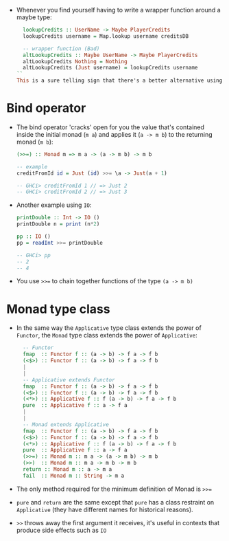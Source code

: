 - Whenever you find yourself having to write a wrapper function around a maybe type:
  ```haskell
    lookupCredits :: UserName -> Maybe PlayerCredits
    lookupCredits username = Map.lookup username creditsDB

    -- wrapper function (Bad)
    altLookupCredits :: Maybe UserName -> Maybe PlayerCredits
    altLookupCredits Nothing = Nothing
    altLookupCredits (Just username) = lookupCredits username
  ``
  This is a sure telling sign that there's a better alternative using `Functors`, `Applicatives` or `Bind`.

# Bind operator
- The bind operator 'cracks' open for you the value that's contained inside the initial monad (`m a`) and applies it (`a -> m b`) to the returning monad (`m b`):
  ```haskell
  (>>=) :: Monad m => m a -> (a -> m b) -> m b

  -- example
  creditFromId id = Just (id) >>= \a -> Just(a + 1)

  -- GHCi> creditFromId 1 // => Just 2
  -- GHCi> creditFromId 2 // => Just 3
  ```

- Another example using `IO`:
  ```haskell
  printDouble :: Int -> IO ()
  printDouble n = print (n*2)

  pp :: IO ()
  pp = readInt >>= printDouble

  -- GHCi> pp
  -- 2
  -- 4
  ```

- You use `>>=` to chain together functions of the type `(a -> m b)`

# Monad type class
- In the same way the `Applicative` type class extends the power of `Functor`, the `Monad` type class extends the power of `Applicative`:
  ```haskell
    -- Functor
    fmap  :: Functor f :: (a -> b) -> f a -> f b
    (<$>) :: Functor f :: (a -> b) -> f a -> f b
    |
    |
    -- Applicative extends Functor
    fmap  :: Functor f :: (a -> b) -> f a -> f b
    (<$>) :: Functor f :: (a -> b) -> f a -> f b
    (<*>) :: Applicative f :: f (a -> b) -> f a -> f b
    pure  :: Applicative f :: a -> f a
    |
    |
    -- Monad extends Applicative
    fmap  :: Functor f :: (a -> b) -> f a -> f b
    (<$>) :: Functor f :: (a -> b) -> f a -> f b
    (<*>) :: Applicative f :: f (a -> b) -> f a -> f b
    pure  :: Applicative f :: a -> f a
    (>>=) :: Monad m :: m a -> (a -> m b) -> m b
    (>>)  :: Monad m :: m a -> m b -> m b
    return :: Monad m :: a -> m a
    fail  :: Monad m :: String -> m a
  ```
- The only method required for the minimum definition of Monad is `>>=`
- `pure` and `return` are the same except that `pure` has a class restraint on `Applicative` (they have different names for historical reasons).

- `>>` throws away the first argument it receives, it's useful in contexts that produce side effects such as `IO`
